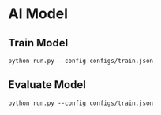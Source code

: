 # AI Model

## Train Model
```
python run.py --config configs/train.json
```

## Evaluate Model
```
python run.py --config configs/train.json
```